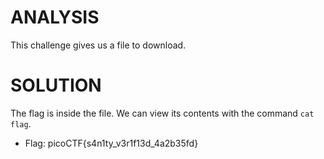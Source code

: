 # ANALYSIS
This challenge gives us a file to download.  
  

# SOLUTION
The flag is inside the file. We can view its contents with the command `cat flag`.  
  

* Flag: picoCTF{s4n1ty_v3r1f13d_4a2b35fd}
